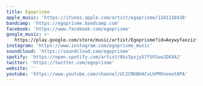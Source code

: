 ```yaml
---
title: Egoprisme
apple_music: 'https://itunes.apple.com/artist/egoprisme/1341118438'
bandcamp: 'https://egoprisme.bandcamp.com'
facebook: 'https://www.facebook.com/egoprisme'
google_music: >-
   https://play.google.com/store/music/artist/Egoprisme?id=Aeywyfaxzizfgehqg6txxnceooi
instagram: 'https://www.instagram.com/egoprisme_music'
soundcloud: 'https://soundcloud.com/egoprisme'
spotify: 'https://open.spotify.com/artist/0ks5pxjy57f5FGvwJDXXAJ'
twitter: 'https://twitter.com/egoprisme'
website: ''
youtube: 'https://www.youtube.com/channel/UC2CRKBH4CvLhPMVneeetAPA'
---
```

